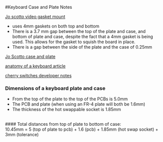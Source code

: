 #Keyboard Case and Plate Notes

[Jo scotto video gasket mount ](https://www.youtube.com/watch?v=W4mXZvFGHDg&t=625s)

- uses 4mm gaskets on both top and bottom  
- There is a 3.7 mm gap between the top of the plate and case, and bottom of plate and case,
despite the fact that a 4mm gasket is being used. This allows for the gasket to squish the
 board in place. 
- There is a gap between the side of the plate and the case of 0.25mm

[Jo Scotto case and plate](https://www.youtube.com/watch?v=7azQkSu0m_U)

[anatomy of a keyboard article](https://matt3o.com/anatomy-of-a-keyboard/) 

[cherry switches developer notes](https://www.cherry.de/en-gb/gaming/developer)

### Dimensions of a keyboard plate and case 
- From the top of the plate to the top of the PCBs is 5.0mm <br>
- The PCB and plate (when using an FR-4 plate will both be 1.6mm) <br>
- The thickness of the hot swappable socket is 1.85mm <br>
<br>
#### Total distances from top of plate to bottom of case: <br>
10.45mm = 5 (top of plate to pcb) + 1.6 (pcb) + 1.85mm (hot swap socket) + 3mm (tolerance) <br>
<br>



